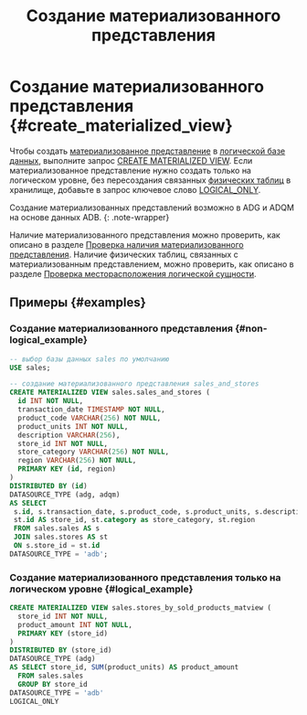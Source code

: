 ﻿---
layout: default
title: Создание материализованного представления
nav_order: 8
parent: Управление схемой данных
grand_parent: Работа с системой
has_children: false
---

# Создание материализованного представления {#create_materialized_view}

Чтобы создать [материализованное представление](../../../overview/main_concepts/materialized_view/materialized_view.md) 
в [логической базе данных](../../../overview/main_concepts/logical_db/logical_db.md), 
выполните запрос [CREATE MATERIALIZED VIEW](../../../reference/sql_plus_requests/CREATE_MATERIALIZED_VIEW/CREATE_MATERIALIZED_VIEW.md).
Если материализованное представление нужно создать только на логическом уровне, без 
пересоздания связанных [физических таблиц](../../../overview/main_concepts/physical_table/physical_table.md) 
в хранилище, добавьте в запрос ключевое слово 
[LOGICAL_ONLY](../../../reference/sql_plus_requests/CREATE_MATERIALIZED_VIEW/CREATE_MATERIALIZED_VIEW.md#logical_only).

Создание материализованных представлений возможно в ADG и ADQM на основе данных ADB.
{: .note-wrapper}

Наличие материализованного представления можно проверить, как описано в разделе 
[Проверка наличия материализованного представления](../entity_presence_check/entity_presence_check.md#mat_view_check).
Наличие физических таблиц, связанных с материализованным представлением, можно проверить, как описано в разделе 
[Проверка месторасположения логической сущности](../../../working_with_system/other_features/datasource_check/datasource_check.md).

## Примеры {#examples}

### Создание материализованного представления {#non-logical_example}

```sql
-- выбор базы данных sales по умолчанию
USE sales;

-- создание материализованного представления sales_and_stores
CREATE MATERIALIZED VIEW sales.sales_and_stores (
  id INT NOT NULL,
  transaction_date TIMESTAMP NOT NULL,
  product_code VARCHAR(256) NOT NULL,
  product_units INT NOT NULL,
  description VARCHAR(256),
  store_id INT NOT NULL,
  store_category VARCHAR(256) NOT NULL,
  region VARCHAR(256) NOT NULL,
  PRIMARY KEY (id, region)
)
DISTRIBUTED BY (id)
DATASOURCE_TYPE (adg, adqm)
AS SELECT
 s.id, s.transaction_date, s.product_code, s.product_units, s.description,
 st.id AS store_id, st.category as store_category, st.region
 FROM sales.sales AS s
 JOIN sales.stores AS st
 ON s.store_id = st.id
DATASOURCE_TYPE = 'adb';
```

### Создание материализованного представления только на логическом уровне {#logical_example}

```sql
CREATE MATERIALIZED VIEW sales.stores_by_sold_products_matview (
  store_id INT NOT NULL,
  product_amount INT NOT NULL,
  PRIMARY KEY (store_id)
)
DISTRIBUTED BY (store_id)
DATASOURCE_TYPE (adg)
AS SELECT store_id, SUM(product_units) AS product_amount
  FROM sales.sales
  GROUP BY store_id
DATASOURCE_TYPE = 'adb'
LOGICAL_ONLY
```
